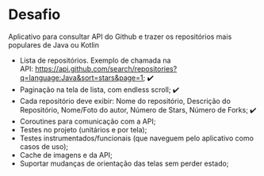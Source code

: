 # Desafio

  Aplicativo para consultar API do Github e trazer os repositórios mais populares de Java ou Kotlin 
  
  * Lista de repositórios. Exemplo de chamada na API: https://api.github.com/search/repositories?q=language:Java&sort=stars&page=1; :heavy_check_mark:
  * Paginação na tela de lista, com endless scroll; :heavy_check_mark:
  * Cada repositório deve exibir: Nome do repositório, Descrição do Repositório, 
  Nome/Foto do autor, Número de Stars, Número de Forks; :heavy_check_mark:
  * Coroutines para comunicação com a API;
  * Testes no projeto (unitários e por tela);
  * Testes instrumentados/funcionais (que naveguem pelo aplicativo como casos de uso);
  * Cache de imagens e da API;
  * Suportar mudanças de orientação das telas sem perder estado;
